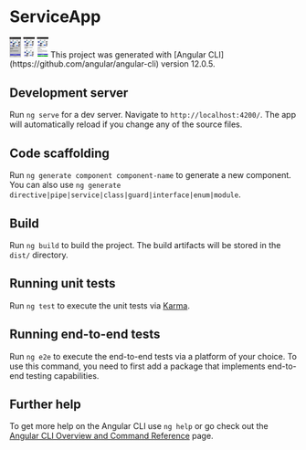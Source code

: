 # ServiceApp

<img width="20rem" src="https://github.com/TooensureMaster/ServiceApp/blob/main/src/assets/img/ui/mobile/android/hero.png">

<img width="20rem" src="https://github.com/TooensureMaster/ServiceApp/blob/main/src/assets/img/ui/mobile/android/product_list.png">

<img width="20rem" src="https://github.com/TooensureMaster/ServiceApp/blob/main/src/assets/img/ui/mobile/android/product_item.png">
This project was generated with [Angular CLI](https://github.com/angular/angular-cli) version 12.0.5.

## Development server

Run `ng serve` for a dev server. Navigate to `http://localhost:4200/`. The app will automatically reload if you change any of the source files.

## Code scaffolding

Run `ng generate component component-name` to generate a new component. You can also use `ng generate directive|pipe|service|class|guard|interface|enum|module`.

## Build

Run `ng build` to build the project. The build artifacts will be stored in the `dist/` directory.

## Running unit tests

Run `ng test` to execute the unit tests via [Karma](https://karma-runner.github.io).

## Running end-to-end tests

Run `ng e2e` to execute the end-to-end tests via a platform of your choice. To use this command, you need to first add a package that implements end-to-end testing capabilities.

## Further help

To get more help on the Angular CLI use `ng help` or go check out the [Angular CLI Overview and Command Reference](https://angular.io/cli) page.
